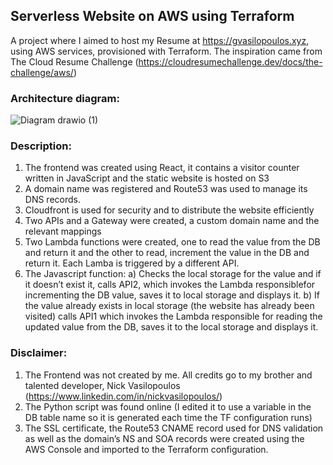 ## **Serverless Website on AWS using Terraform**

A project where I aimed to host my Resume at https://gvasilopoulos.xyz, using AWS services, provisioned with Terraform. The inspiration came from The Cloud Resume Challenge (https://cloudresumechallenge.dev/docs/the-challenge/aws/)

### **Architecture diagram:**

![Diagram drawio (1)](https://user-images.githubusercontent.com/68524920/206279915-b26c9d0b-2d96-4bac-9da2-e6310c107ca1.png)

### **Description:**
1.	The frontend was created using React, it contains a visitor counter written in JavaScript and the static website is hosted on S3
2.	A domain name was registered and Route53 was used to manage its DNS records.
3.	Cloudfront is used for security and to distribute the website efficiently
4.	Two APIs and a Gateway were created, a custom domain name and the relevant mappings
5.	Two Lambda functions were created, one to read the value from the DB and return it and the other to read, increment the value in the DB and return it. Each Lamba is triggered by a different API.
6.	The Javascript function:
a) Checks the local storage for the value and if it doesn’t exist it, calls API2, which invokes the Lambda responsiblefor incrementing the DB value, saves it to local storage and displays it.
b) If the value already exists in local storage (the website has already been visited) calls API1 which invokes the Lambda responsible for reading the updated value from the DB, saves it to the local storage and displays it. 

### **Disclaimer:**
1.	The Frontend was not created by me. All credits go to my brother and talented developer, Nick Vasilopoulos (https://www.linkedin.com/in/nickvasilopoulos/)
2.	The Python script was found online (I edited it to use a variable in the DB table name so it is generated each time the TF configuration runs)
3.	The SSL certificate, the Route53 CNAME record used for DNS validation as well as the domain’s NS and SOA records were created using the AWS Console and imported to the Terraform configuration.
